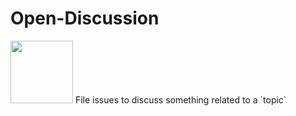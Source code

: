 # Open-Discussion 
<img src="https://rawgit.com/Zerone-IIITDM/Open-Discussion/master/logo.png" data-canonical-src="https://rawgit.com/Zerone-IIITDM/Open-Discussion/master/logo.png" width="100" height="auto" />
File issues to discuss something related to a `topic`
